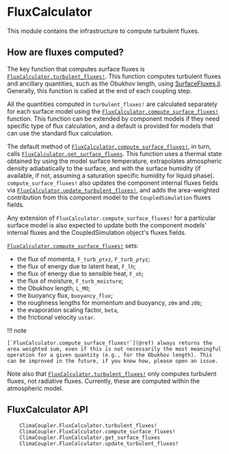 # FluxCalculator

This module contains the infrastructure to compute turbulent fluxes.

## How are fluxes computed?

The key function that computes surface fluxes is
[`FluxCalculator.turbulent_fluxes!`](@ref). This function computes
turbulent fluxes and ancillary quantities, such as the Obukhov length, using
[SurfaceFluxes.jl](https://github.com/CliMA/SurfaceFluxes.jl). Generally, this
function is called at the end of each coupling step.

All the quantities computed in `turbulent_fluxes!` are calculated
separately for each surface model using the
[`FluxCalculator.compute_surface_fluxes!`](@ref) function. This function can be
extended by component models if they need specific type of flux calculation, and
a default is provided for models that can use the standard flux calculation.

The default method of [`FluxCalculator.compute_surface_fluxes!`](@ref), in turn,
calls [`FluxCalculator.get_surface_fluxes`](@ref). This function uses a thermal
state obtained by using the model surface temperature, extrapolates atmospheric
density adiabatically to the surface, and with the surface humidity (if
available, if not, assuming a saturation specific humidity for liquid phase).
`compute_surface_fluxes!` also updates the component internal fluxes fields via
[`FluxCalculator.update_turbulent_fluxes!`](@ref), and adds the area-weighted
contribution from this component model to the `CoupledSimulation` fluxes fields.

Any extension of `FluxCalculator.compute_surface_fluxes!` for a particular
surface model is also expected to update both the component models' internal
fluxes and the CoupledSimulation object's fluxes fields.

[`FluxCalculator.compute_surface_fluxes!`](@ref) sets:
- the flux of momenta, `F_turb_ρτxz`, `F_turb_ρτyz`;
- the flux of energy due to latent heat, `F_lh`;
- the flux of energy due to sensible heat, `F_sh`;
- the flux of moisture, `F_turb_moisture`;
- the Obukhov length, `L_MO`;
- the buoyancy flux, `buoyancy_flux`;
- the roughness lengths for momentum and buoyancy, `z0m` and `z0b`;
- the evaporation scaling factor, `beta`,
- the frictional velocity `ustar`.

!!! note

    [`FluxCalculator.compute_surface_fluxes!`](@ref) always returns the area weighted sum, even if this is not necessarily the most meaningful operation for a given quantity (e.g., for the Obukhov length). This can be improved in the future, if you know how, please open an issue.

Note also that [`FluxCalculator.turbulent_fluxes!`](@ref) only
computes turbulent fluxes, not radiative fluxes. Currently, these are computed
within the atmospheric model.

## FluxCalculator API

```@docs
    ClimaCoupler.FluxCalculator.turbulent_fluxes!
    ClimaCoupler.FluxCalculator.compute_surface_fluxes!
    ClimaCoupler.FluxCalculator.get_surface_fluxes
    ClimaCoupler.FluxCalculator.update_turbulent_fluxes!
```
